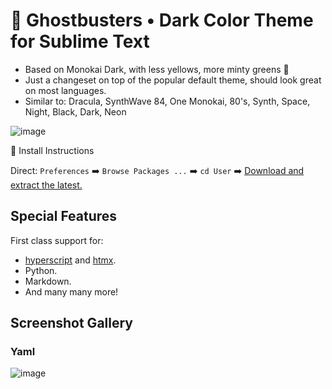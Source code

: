 # 👻 Ghostbusters • Dark Color Theme for Sublime Text

* Based on Monokai Dark, with less yellows, more minty greens 🎄
* Just a changeset on top of the popular default theme, should look great on most languages.
* Similar to: Dracula, SynthWave 84, One Monokai, 80's, Synth, Space, Night, Black, Dark, Neon

![image](https://user-images.githubusercontent.com/24665/143184076-fddcdaa5-bed1-4314-bb27-897dca1ad4c4.png)

🚨 Install Instructions

Direct: `Preferences` ➡️ `Browse Packages ...` ➡️ `cd User` ➡️ [Download and extract the latest.](https://github.com/gnat/sublime-ghostbusters/archive/refs/heads/main.zip)

## Special Features

First class support for:

* [hyperscript](https://hyperscript.org/) and [htmx](https://htmx.org/).
* Python.
* Markdown.
* And many many more!

## Screenshot Gallery

### Yaml
![image](https://user-images.githubusercontent.com/24665/143310851-7ba24308-e0a1-4b13-a7f1-91e60b829015.png)

